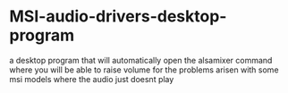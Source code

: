 # MSI-audio-drivers-desktop-program
a desktop program that will automatically open the alsamixer command where you will be able to raise volume for the problems arisen with some msi models where the audio just doesnt play
